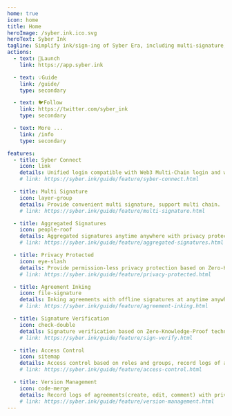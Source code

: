 ```yaml
---
home: true
icon: home
title: Home
heroImage: /syber.ink.ico.svg
heroText: Syber Ink
tagline: Simplify ink/sign-ing of Syber Era, including multi-signature, unified-login, agreement-inking and signature-verification on Multi Chain with privacy protection based on Zero-Knowledge-Proof technology.
actions:
  - text: 🚀Launch
    link: https://app.syber.ink

  - text: 💡Guide
    link: /guide/
    type: secondary

  - text: 🐦Follow
    link: https://twitter.com/syber_ink
    type: secondary 

  - text: More ...
    link: /info
    type: secondary 

features:
  - title: Syber Connect
    icon: link
    details: Unified login compatible with Web3 Multi-Chain login and web2 OpenID login. 
    # link: https://syber.ink/guide/feature/syber-connect.html

  - title: Multi Signature
    icon: layer-group
    details: Provide convenient multi signature, support multi chain.
    # link: https://syber.ink/guide/feature/multi-signature.html 

  - title: Aggregated Signatures
    icon: people-roof
    details: Aggregated signatures anytime anywhere with privacy protection without paying gas.
    # link: https://syber.ink/guide/feature/aggregated-signatures.html

  - title: Privacy Protected 
    icon: eye-slash
    details: Provide permission-less privacy protection based on Zero-Knowledge-Proof technology.
    # link: https://syber.ink/guide/feature/privacy-protected.html

  - title: Agreement Inking
    icon: file-signature
    details: Inking agreements with offline signatures at anytime anywhere, support multi chain.
    # link: https://syber.ink/guide/feature/agreement-inking.html

  - title: Signature Verification
    icon: check-double
    details: Signature verification based on Zero-Knowledge-Proof technology to protect privacy.
    # link: https://syber.ink/guide/feature/sign-verify.html

  - title: Access Control 
    icon: sitemap
    details: Access control based on roles and groups, record logs of access with privacy protected.
    # link: https://syber.ink/guide/feature/access-control.html

  - title: Version Management 
    icon: code-merge
    details: Record logs of agreements(create, edit, comment) with privacy protection.
    # link: https://syber.ink/guide/feature/version-management.html   
---  
```

